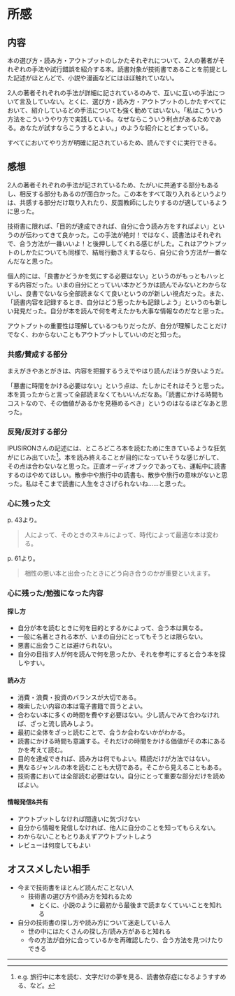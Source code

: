 # 所感

## 内容

本の選び方・読み方・アウトプットのしかたそれぞれについて、2人の著者がそれぞれの手法や試行錯誤を紹介する本。読書対象が技術書であることを前提とした記述がほとんどで、小説や漫画などにはほぼ触れていない。

2人の著者それぞれの手法が詳細に記されているのみで、互いに互いの手法について言及していない。とくに、選び方・読み方・アウトプットのしかたすべてにおいて、紹介しているどの手法についても強く勧めてはいない。「私はこういう方法をこういうやり方で実践している。なぜならこういう利点があるためである。あなたが試すならこうするとよい。」のような紹介にとどまっている。

すべてにおいてやり方が明確に記されているため、読んですぐに実行できる。

## 感想

2人の著者それぞれの手法が記されているため、たがいに共通する部分もあるし、相反する部分もあるのが面白かった。この本をすべて取り入れるというよりは、共感する部分だけ取り入れたり、反面教師にしたりするのが適しているように思った。

技術書に限れば、「目的が達成できれば、自分に合う読み方をすればよい」というのが伝わってきて良かった。この手法が絶対！ではなく、読書法はそれぞれで、合う方法が一番いいよ！と後押ししてくれる感じがした。これはアウトプットのしかたについても同様で、結局行動さえするなら、自分に合う方法が一番なんだなと思った。

個人的には、「良書かどうかを気にする必要はない」というのがもっともハッとする内容だった。いまの自分にとっていい本かどうかは読んでみないとわからないし、良書でないなら全部読まなくて良いというのが新しい視点だった。また、「読書内容を記録するとき、自分はどう思ったかも記録しよう」というのも新しい発見だった。自分が本を読んで何を考えたかも大事な情報なのだなと思った。

アウトプットの重要性は理解しているつもりだったが、自分が理解したことだけでなく、わからないこともアウトプットしていいのだと知った。

### 共感/賛成する部分

まえがきやあとがきは、内容を把握するうえでやはり読んだほうが良いようだ。

「悪書に時間をかける必要はない」という点は、たしかにそれはそうと思った。本を買ったからと言って全部読まなくてもいいんだなあ。「読書にかける時間もコストなので、その価値があるかを見極めるべき」というのはなるほどなあと思った。

### 反発/反対する部分

IPUSIRONさんの記述には、ところどころ本を読むために生きているような狂気がにじみ出ていた[^1]。本を読み終えることが目的になっていそうな感じがして、その点は合わないなと思った。正直オーディオブックであっても、運転中に読書するのはやめてほしい。散歩中や旅行中の読書も、散歩や旅行の意味がないと思った。私はそこまで読書に人生をささげられないね……と思った。

[^1]: e.g. 旅行中に本を読む、文字だけの夢を見る、読書依存症になるようすすめる、など。

### 心に残った文

p. 43より。

> 人によって、そのときのスキルによって、時代によって最適な本は変わる。

p. 61より。

> 相性の悪い本と出会ったときにどう向き合うのかが重要といえます。

### 心に残った/勉強になった内容

#### 探し方

- 自分が本を読むときに何を目的とするかによって、合う本は異なる。
- 一般に名著とされる本が、いまの自分にとってもそうとは限らない。
- 悪書に出会うことは避けられない。
- 自分の目指す人が何を読んで何を思ったか、それを参考にすると合う本を探しやすい。

#### 読み方

- 消費・浪費・投資のバランスが大切である。
- 検索したい内容の本は電子書籍で買うとよい。
- 合わない本に多くの時間を費やす必要はない。少し読んでみて合わなければ、ざっと流し読みしよう。
- 最初に全体をざっと読むことで、合うか合わないかがわかる。
- 読書にかける時間も意識する。それだけの時間をかける価値がその本にあるかを考えて読む。
- 目的を達成できれば、読み方は何でもよい。精読だけが方法ではない。
- 異なるジャンルの本を読むことも大切である。そこから見えることもある。
- 技術書においては全部読む必要はない。自分にとって重要な部分だけを読めばよい。

#### 情報発信&共有

- アウトプットしなければ間違いに気づけない
- 自分から情報を発信しなければ、他人に自分のことを知ってもらえない。
- わからないこともとりあえずアウトプットしよう
- レビューは何度してもよい

## オススメしたい相手

- 今まで技術書をほとんど読んだことない人
    - 技術書の選び方や読み方を知れるため
        - とくに、小説のように最初から最後まで読まなくていいことを知れる
- 自分の技術書の探し方や読み方について迷走している人
    - 世の中にはたくさんの探し方/読み方があると知れる
    - 今の方法が自分に合っているかを再確認したり、合う方法を見つけたりできる

---
